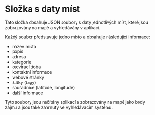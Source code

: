 # Složka s daty míst

Tato složka obsahuje JSON soubory s daty jednotlivých míst, které jsou zobrazovány na mapě a vyhledávány v aplikaci.

Každý soubor představuje jedno místo a obsahuje následující informace:
- název místa
- popis
- adresa
- kategorie
- otevírací doba
- kontaktní informace
- webové stránky
- štítky (tagy)
- souřadnice (latitude, longitude)
- další informace

Tyto soubory jsou načítány aplikací a zobrazovány na mapě jako body zájmu a jsou také zahrnuty ve vyhledávacím systému.

